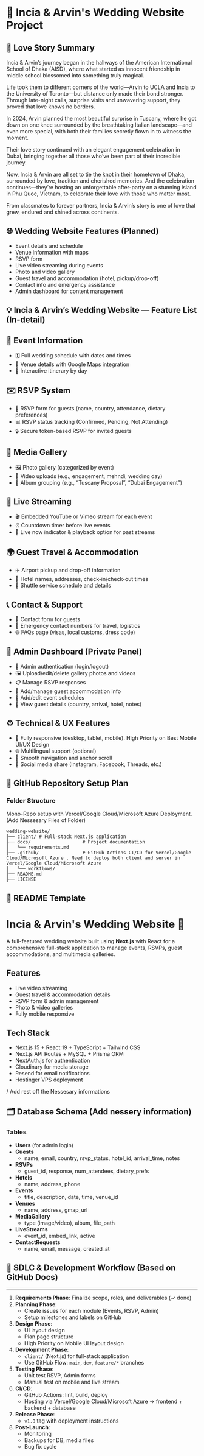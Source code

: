# 💍 Incia & Arvin's Wedding Website Project

## 📝 Love Story Summary

Incia & Arvin’s journey began in the hallways of the American International School of Dhaka (AISD), where what started as innocent friendship in middle school blossomed into something truly magical.

Life took them to different corners of the world—Arvin to UCLA and Incia to the University of Toronto—but distance only made their bond stronger. Through late-night calls, surprise visits and unwavering support, they proved that love knows no borders.

In 2024, Arvin planned the most beautiful surprise in Tuscany, where he got down on one knee surrounded by the breathtaking Italian landscape—and even more special, with both their families secretly flown in to witness the moment.

Their love story continued with an elegant engagement celebration in Dubai, bringing together all those who’ve been part of their incredible journey.

Now, Incia & Arvin are all set to tie the knot in their hometown of Dhaka, surrounded by love, tradition and cherished memories. And the celebration continues—they’re hosting an unforgettable after-party on a stunning island in Phu Quoc, Vietnam, to celebrate their love with those who matter most.

From classmates to forever partners, Incia & Arvin’s story is one of love that grew, endured and shined across continents.



## 🌐 Wedding Website Features (Planned)

- Event details and schedule
- Venue information with maps
- RSVP form
- Live video streaming during events
- Photo and video gallery
- Guest travel and accommodation (hotel, pickup/drop-off)
- Contact info and emergency assistance
- Admin dashboard for content management

## 💡 Incia & Arvin’s Wedding Website — Feature List (In-detail)

## 🔔 Event Information
- 🗓️ Full wedding schedule with dates and times
- 📍 Venue details with Google Maps integration
- 🧭 Interactive itinerary by day

## ✉️ RSVP System
- 📝 RSVP form for guests (name, country, attendance, dietary preferences)
- 📊 RSVP status tracking (Confirmed, Pending, Not Attending)
- 🔒 Secure token-based RSVP for invited guests

## 📸 Media Gallery
- 🖼️ Photo gallery (categorized by event)
- 🎥 Video uploads (e.g., engagement, mehndi, wedding day)
- 🧩 Album grouping (e.g., “Tuscany Proposal”, “Dubai Engagement”)

## 📡 Live Streaming
- 🎬 Embedded YouTube or Vimeo stream for each event
- ⏰ Countdown timer before live events
- 🔔 Live now indicator & playback option for past streams

## 🌍 Guest Travel & Accommodation
- ✈️ Airport pickup and drop-off information
- 🏨 Hotel names, addresses, check-in/check-out times
- 🚐 Shuttle service schedule and details

## 📞 Contact & Support
- 📧 Contact form for guests
- 📱 Emergency contact numbers for travel, logistics
- 🌐 FAQs page (visas, local customs, dress code)

## 🔐 Admin Dashboard (Private Panel)
- 👤 Admin authentication (login/logout)
- 🖼️ Upload/edit/delete gallery photos and videos
- 📋 Manage RSVP responses
- 🏨 Add/manage guest accommodation info
- 📅 Add/edit event schedules
- 🧾 View guest details (country, arrival, hotel, notes)

## ⚙️ Technical & UX Features
- 📱 Fully responsive (desktop, tablet, mobile). High Priority on Best Mobile UI/UX Design
- 🌐 Multilingual support (optional)
- 🧭 Smooth navigation and anchor scroll
- 💌 Social media share (Instagram, Facebook, Threads, etc.)



## 📁 GitHub Repository Setup Plan

### Folder Structure
Mono-Repo setup with Vercel/Google Cloud/Microsoft Azure Deployment. (Add Nessesary Files of Folder)
```
wedding-website/
├── client/ # Full-stack Next.js application
├── docs/                   # Project documentation
│   └── requirements.md
├── .github/                # GitHub Actions CI/CD for Vercel/Google Cloud/Microsoft Azure . Need to deploy both client and server in Vercel/Google Cloud/Microsoft Azure
│   └── workflows/
├── README.md
├── LICENSE
```



## 📖 README Template


# Incia & Arvin's Wedding Website 🎉

A full-featured wedding website built using **Next.js** with React for a comprehensive full-stack application to manage events, RSVPs, guest accommodations, and multimedia galleries.

## Features
- Live video streaming
- Guest travel & accommodation details
- RSVP form & admin management
- Photo & video galleries
- Fully mobile responsive

## Tech Stack
- Next.js 15 + React 19 + TypeScript + Tailwind CSS
- Next.js API Routes + MySQL + Prisma ORM
- NextAuth.js for authentication
- Cloudinary for media storage  
- Resend for email notifications
- Hostinger VPS deployment

/ Add rest off the Nessesary informations


## 🗂 Database Schema (Add nessery information)

### Tables

- **Users** (for admin login)
- **Guests**
  - name, email, country, rsvp_status, hotel_id, arrival_time, notes
- **RSVPs**
  - guest_id, response, num_attendees, dietary_prefs
- **Hotels**
  - name, address, phone
- **Events**
  - title, description, date, time, venue_id
- **Venues**
  - name, address, gmap_url
- **MediaGallery**
  - type (image/video), album, file_path
- **LiveStreams**
  - event_id, embed_link, active
- **ContactRequests**
  - name, email, message, created_at



## 🔁 SDLC & Development Workflow (Based on GitHub Docs)
---
1. **Requirements Phase**: Finalize scope, roles, and deliverables (✓ done)
2. **Planning Phase**:
   - Create issues for each module (Events, RSVP, Admin)
   - Setup milestones and labels on GitHub
3. **Design Phase**:
   - UI layout design
   - Plan page structure
   - High Priority on Mobile UI layout design
4. **Development Phase**:
   - `client/` (Next.js) for full-stack application
   - Use GitHub Flow: `main`, `dev`, `feature/*` branches
5. **Testing Phase**:
   - Unit test RSVP, Admin forms
   - Manual test on mobile and live stream
6. **CI/CD**:
   - GitHub Actions: lint, build, deploy
   - Hosting via Vercel/Google Cloud/Microsoft Azure -> frontend + backend + database
7. **Release Phase**:
   - `v1.0` tag with deployment instructions
8. **Post-Launch**:
   - Monitoring
   - Backups for DB, media files
   - Bug fix cycle
